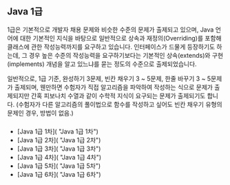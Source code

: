 ## Java 1급

1급은 기본적으로 개발자 채용 문제와 비슷한 수준의 문제가 출제되고 있으며, Java 언어에 대한 기본적인 지식을 바탕으로 일반적으로 상속과 재정의(Overriding)를 포함해
클래스에 관한 작성능력까지를 요구하고 있습니다. 인터페이스가 드물게 등장하기도 하는데, 그 경우 높은 수준의 작성능력을 요구하기보다는 기본적인 상속(extends)와 구현(implements) 개념을
알고 있느냐를 묻는 정도의 수준으로 출제되었습니다.

일반적으로, 1급 기준, 완성하기 3문제, 빈칸 채우기 3 ~ 5문제, 한줄 바꾸기 3 ~ 5문제가 출제되며, 웬만하면 수험자가 직접 알고리즘을 파악하여 작성하는 식으로 문제가 출제되지만
간혹 피보나치 수열과 같이 수학적 지식이 요구되는 문제가 출제되기도 합니다. (수험자가 다른 알고리즘의 풀이법으로 함수를 작성하고 싶어도 빈칸 채우기 유형의 문제인 경우, 방법이 없음.)


###

* [Java 1급 1차]( "Java 1급 1차")
* [Java 1급 2차]( "Java 1급 2차")
* [Java 1급 3차]( "Java 1급 3차")
* [Java 1급 4차]( "Java 1급 4차")
* [Java 1급 5차]( "Java 1급 5차")
* [Java 1급 6차]( "Java 1급 6차")
